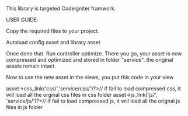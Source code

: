 This library is targeted Codeigniter framwork.

USER GUIDE:

Copy the required files to your project.

Autoload config asset and library asset

Once done that. Run controller optimize. There you go, your asset is now compressed and optimized and stored in folder "service". the original assets remain intact.

Now to use the new asset in the views, you put this code in your view

<?=$this->asset->css_link('css/','service/css/')?>// if fail to load compressed css, it will load all the orginal css files in css folder
<?=$this->asset->js_link('js/', 'service/js/')?>// if fail to load compressed js, it will load all the orignal js files in js folder



